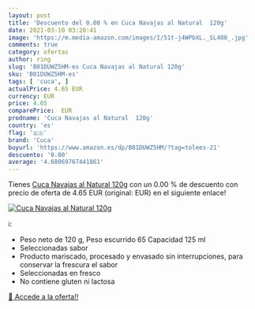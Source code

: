 ```yaml
---
layout: post
title: 'Descuento del 0.00 % en Cuca Navajas al Natural  120g'
date: 2021-03-10 03:20:41
image: 'https://m.media-amazon.com/images/I/51t-j4WPbXL._SL400_.jpg'
comments: true
category: ofertas
author: ring
slug: 'B01DUWZ5HM-es Cuca Navajas al Natural 120g'
sku: 'B01DUWZ5HM-es'
tags: [ 'cuca', ]
actualPrice: 4.65 EUR
currency: EUR
price: 4.65
comparePrice:  EUR
prodname: 'Cuca Navajas al Natural  120g'
country: 'es'
flag: '🇪🇸'
brand: 'Cuca'
buyurl: 'https://www.amazon.es/dp/B01DUWZ5HM/?tag=tolees-21'
descuento: '0.00'
average: '4.68069767441861'
---
```


Tienes [Cuca Navajas al Natural  120g](https://www.amazon.es/dp/B01DUWZ5HM/?tag=tolees-21) con un 0.00 % de descuento con precio de oferta de 4.65 EUR (original:  EUR) en el siguiente enlace!

[![Cuca Navajas al Natural  120g](https://m.media-amazon.com/images/I/51t-j4WPbXL._SL400_.jpg)](https://www.amazon.es/dp/B01DUWZ5HM/?tag=tolees-21)

ℹ️:

- Peso neto de 120 g, Peso escurrido 65 Capacidad 125 ml
- Seleccionadas sabor
- Producto mariscado, procesado y envasado sin interrupciones, para conservar la frescura el sabor
- Seleccionadas en fresco
- No contiene gluten ni lactosa

[🛒 Accede a la oferta!!](https://www.amazon.es/dp/B01DUWZ5HM/?tag=tolees-21)
